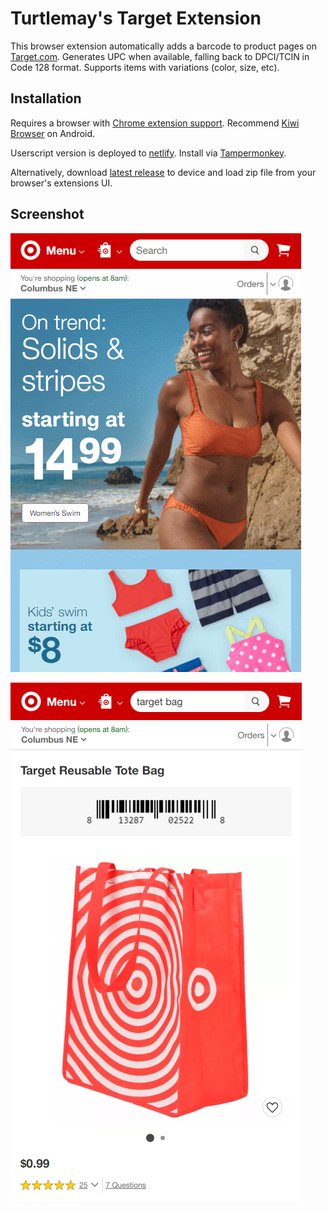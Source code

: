 # Turtlemay's Target Extension

This browser extension automatically adds a barcode to product pages on [Target.com](https://target.com). Generates UPC when available, falling back to DPCI/TCIN in Code 128 format. Supports items with variations (color, size, etc).

## Installation

Requires a browser with [Chrome extension support](https://developer.chrome.com/docs/multidevice/faq/#does-chrome-for-android-support-apps-and-extensions). Recommend [Kiwi Browser](https://play.google.com/store/apps/details?id=com.kiwibrowser.browser) on Android.

Userscript version is deployed to [netlify](https://turtlemay-target-web.netlify.app/turtlemay-target.user.js). Install via [Tampermonkey](https://www.tampermonkey.net/).

Alternatively, download [latest release](https://turtlemay-target-web.netlify.app/turtlemay-target.zip) to device and load zip file from your browser's extensions UI.

## Screenshot

![](/capture.gif)

![screenshot](/screenshot.png)
